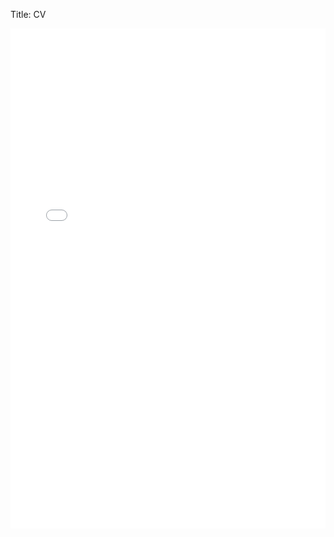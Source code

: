Title: CV

<!-- [cv]({static}/pdf/resume.pdf) -->
<embed src="{static}/pdf/stock-resume.pdf" type="application/pdf" width="100%" height="800px">

